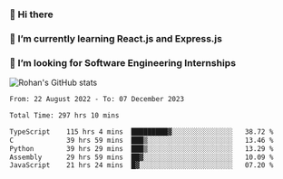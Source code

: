 ### 👋 Hi there 

<!--
**rohznmdev/rohznmdev** is a ✨ _special_ ✨ repository because its `README.md` (this file) appears on your GitHub profile.

Here are some ideas to get you started:

- 🔭 I’m currently working on ...
- 🌱 I’m currently learning Ruby and Ruby on Rails
- 👯 I’m looking to collaborate on ...
- 🤔 I’m looking for help with ...
- 💬 Ask me about ...
- 📫 How to reach me: ...
- 😄 Pronouns: ...
- ⚡ Fun fact: ...
-->
### 🌱 I’m currently learning React.js and Express.js
### 🤔 I’m looking for Software Engineering Internships
![Rohan's GitHub stats](https://github-readme-stats.vercel.app/api?username=rohznmdev&theme=dark&show_icons=true)

<!--START_SECTION:waka-->

```txt
From: 22 August 2022 - To: 07 December 2023

Total Time: 297 hrs 10 mins

TypeScript    115 hrs 4 mins  █████████▓░░░░░░░░░░░░░░░   38.72 %
C             39 hrs 59 mins  ███▒░░░░░░░░░░░░░░░░░░░░░   13.46 %
Python        39 hrs 29 mins  ███▒░░░░░░░░░░░░░░░░░░░░░   13.29 %
Assembly      29 hrs 59 mins  ██▓░░░░░░░░░░░░░░░░░░░░░░   10.09 %
JavaScript    21 hrs 24 mins  █▓░░░░░░░░░░░░░░░░░░░░░░░   07.20 %
```

<!--END_SECTION:waka-->
